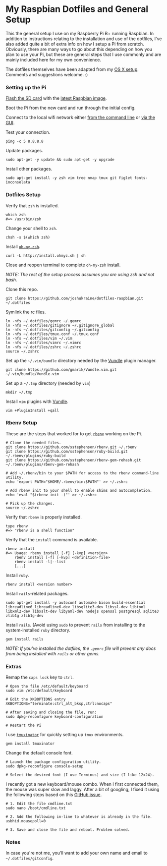 # My Raspbian Dotfiles and General Setup

This the general setup I use on my Raspberry Pi B+ running Raspbian. In addition to instructions relating to the installation and use of the dotfiles, I've also added quite a bit of extra info on how I setup a Pi from scratch. Obviously, there are many ways to go about this depending on how you plan to use your Pi, but these are general steps that I use commonly and are mainly included here for my own convenience.

The dotfiles themselves have been adapted from my [OS X setup](https://github.com/joshukraine/dotfiles). Comments and suggestions welcome. :)

### Setting up the Pi

[Flash the SD card](http://www.raspberrypi.org/documentation/installation/installing-images/README.md) with the [latest Raspbian image](http://www.raspberrypi.org/downloads/).

Boot the Pi from the new card and run through the initial config.

Connect to the local wifi network either [from the command line](https://github.com/joshukraine/dotfiles-raspbian/blob/master/wifi-setup.md) or [via the GUI](https://learn.adafruit.com/adafruits-raspberry-pi-lesson-3-network-setup/setting-up-wifi-with-raspbian).

Test your connection.
	
	ping -c 5 8.8.8.8

Update packages.

	sudo apt-get -y update && sudo apt-get -y upgrade
	
Install other packages.

	sudo apt-get install -y zsh vim tree nmap tmux git figlet fonts-inconsolata
	

### Dotfiles Setup

Verify that `zsh` is installed.

	which zsh
	#=> /usr/bin/zsh
	
Change your shell to `zsh`.

	chsh -s $(which zsh)


Install [`oh-my-zsh`](https://github.com/robbyrussell/oh-my-zsh).

    curl -L http://install.ohmyz.sh | sh

Close and reopen terminal to complete `oh-my-zsh` install.

*NOTE: The rest of the setup process assumes you are using zsh and not bash.*

Clone this repo.

    git clone https://github.com/joshukraine/dotfiles-raspbian.git ~/.dotfiles

Symlink the rc files.

    ln -nfs ~/.dotfiles/gemrc ~/.gemrc
    ln -nfs ~/.dotfiles/gitignore ~/.gitignore_global
    ln -nfs ~/.dotfiles/gitconfig ~/.gitconfig
    ln -nfs ~/.dotfiles/tmux.conf ~/.tmux.conf
    ln -nfs ~/.dotfiles/vim ~/.vim
    ln -nfs ~/.dotfiles/vimrc ~/.vimrc
    ln -nfs ~/.dotfiles/zshrc ~/.zshrc
    source ~/.zshrc

Set up the `~/.vim/bundle` directory needed by the [Vundle](https://github.com/gmarik/Vundle.vim) plugin manager.

    git clone https://github.com/gmarik/Vundle.vim.git ~/.vim/bundle/Vundle.vim
    
Set up a `~/.tmp` directory (needed by `vim`)

    mkdir ~/.tmp


Install `vim` plugins with [Vundle](https://github.com/gmarik/Vundle.vim).

    vim +PluginInstall +qall
    
### Rbenv Setup

These are the steps that worked for to get [`rbenv`](https://github.com/sstephenson/rbenv) working on the Pi.

	# Clone the needed files.
    git clone https://github.com/sstephenson/rbenv.git ~/.rbenv
	git clone https://github.com/sstephenson/ruby-build.git ~/.rbenv/plugins/ruby-build
	git clone https://github.com/sstephenson/rbenv-gem-rehash.git ~/.rbenv/plugins/rbenv-gem-rehash
	
	# Add ~/.rbenv/bin to your $PATH for access to the rbenv command-line utility.
	echo 'export PATH="$HOME/.rbenv/bin:$PATH"' >> ~/.zshrc
	
	# Add rbenv init to your shell to enable shims and autocompletion.
	echo 'eval "$(rbenv init -)"' >> ~/.zshrc
	
	# Pick up the changes.
	source ~/.zshrc

Verify that `rbenv` is properly installed.

	type rbenv
	#=> "rbenv is a shell function"
	
Verify that the `install` command is available.

	
	rbenv install                                                        
	#=> Usage: rbenv install [-f] [-kvp] <version>
        rbenv install [-f] [-kvp] <definition-file>
        rbenv install -l|--list
        [...]
	
Install `ruby`.
	
	rbenv install <version number>
	
Install `rails`-related packages.

	sudo apt-get install -y autoconf automake bison build-essential libreadline6 libreadline6-dev libsqlite3-dev libssl-dev libtool libxml2-dev libxslt-dev libyaml-dev nodejs openssl postgresql sqlite3 zlib1g zlib1g-dev
	
Install `rails`. (Avoid using `sudo` to prevent `rails` from installing to the system-installed `ruby` directory.

	gem install rails
	
*NOTE: If you've installed the dotfiles, the `.gemrc` file will prevent any docs from being installed with `rails` or other gems.*

### Extras
    
Remap the `caps lock` key to `ctrl`.

	# Open the file /etc/default/keyboard
	sudo vim /etc/default/keyboard
	
	# Edit the XKBOPTIONS entry
	XKBOPTIONS="terminate:ctrl_alt_bksp,ctrl:nocaps"
	
	# After saving and closing the file, run:
	sudo dpkg-reconfigure keyboard-configuration
	
	# Restart the Pi

I use [`tmuxinator`](https://github.com/tmuxinator/tmuxinator) for quickly setting up `tmux` environments.

    gem install tmuxinator
    
Change the default console font.

	# Launch the package configuration utility.
	sudo dpkg-reconfigure console-setup
	
	# Select the desired font (I use Terminus) and size (I like 12x24).
    
I recently got a new keyboard/mouse combo. When I first connected them, the mouse was super slow and laggy. After a bit of googling, I fixed it using the following steps based on this [GitHub issue](https://github.com/raspberrypi/linux/issues/642).

	# 1. Edit the file cmdline.txt
	sudo nano /boot/cmdline.txt
	
	# 2. Add the following in-line to whatever is already in the file.
	usbhid.mousepoll=0
	
	# 3. Save and close the file and reboot. Problem solved.

### Notes

In case you're not me, you'll want to add your own name and email to `~/.dotfiles/gitconfig`.


